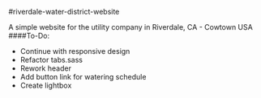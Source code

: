 #riverdale-water-district-website

A simple website for the utility company in Riverdale, CA - Cowtown USA
####To-Do:
* Continue with responsive design
* Refactor tabs.sass
* Rework header
* Add button link for watering schedule
* Create lightbox
